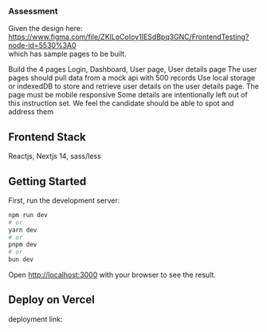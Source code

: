 ### Assessment

Given the design here:
https://www.figma.com/file/ZKILoCoIoy1IESdBpq3GNC/FrontendTesting?node-id=5530%3A0  
which has sample pages to be built.

Build the 4 pages Login, Dashboard, User page, User details page The user pages should pull data
from a mock api with 500 records Use local storage or indexedDB to store and retrieve user details
on the user details page. The page must be mobile responsive Some details are intentionally left out
of this instruction set. We feel the candidate should be able to spot and address them

## Frontend Stack

Reactjs, Nextjs 14, sass/less

## Getting Started

First, run the development server:

```bash
npm run dev
# or
yarn dev
# or
pnpm dev
# or
bun dev
```

Open [http://localhost:3000](http://localhost:3000) with your browser to see the result.

## Deploy on Vercel

deployment link:
